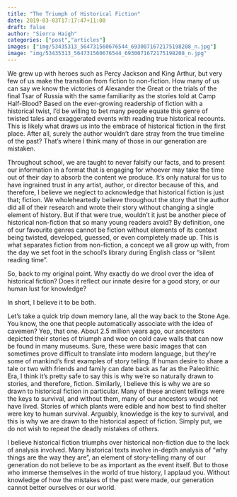 ```yaml
---
title: "The Triumph of Historical Fiction"
date: 2019-03-03T17:17:47+11:00
draft: false
author: "Sierra Haigh"
categories: ["post","articles"]
images: ["img/53435313_564731560676544_6930071672175198208_n.jpg"]
image: "img/53435313_564731560676544_6930071672175198208_n.jpg"
---
```

We grew up with heroes such as Percy Jackson and King Arthur, but very few of us make the transition from fiction to non-fiction. How many of us can say we know the victories of Alexander
the Great or the trials of the final Tsar of Russia with the same familiarity as the stories told at
Camp Half-Blood? Based on the ever-growing readership of fiction with a historical twist, I’d be
willing to bet many people equate this genre of twisted tales and exaggerated events with reading
true historical recounts. This is likely what draws us into the embrace of historical fiction in the
first place. After all, surely the author wouldn’t dare stray from the true timeline of the past? That’s
where I think many of those in our generation are mistaken.

Throughout school, we are taught to never falsify our facts, and to present our information in
a format that is engaging for whoever may take the time out of their day to absorb the content we
produce. It’s only natural for us to have ingrained trust in any artist, author, or director because of
this, and therefore, I believe we neglect to acknowledge that historical fiction is just that; fiction.
We wholeheartedly believe throughout the story that the author did all of their research and wrote
their story without changing a single element of history. But if that were true, wouldn’t it just be
another piece of historical non-fiction that so many young readers avoid? By definition, one of our
favourite genres cannot be fiction without elements of its context being twisted, developed,
guessed, or even completely made up. This is what separates fiction from non-fiction, a concept
we all grow up with, from the day we set foot in the school’s library during English class or “silent
reading time”.

So, back to my original point. Why exactly do we drool over the idea of historical fiction?
Does it reflect our innate desire for a good story, or our human lust for knowledge?

In short, I believe it to be both.

Let’s take a quick trip down memory lane, all the way back to the Stone Age. You know, the
one that people automatically associate with the idea of cavemen? Yep, that one. About 2.5
million years ago, our ancestors depicted their stories of triumph and woe on cold cave walls that
can now be found in many museums. Sure, these were basic images that can sometimes prove
difficult to translate into modern language, but they’re some of mankind’s first examples of story
telling. If human desire to share a tale or two with friends and family can date back as far as the
Paleolithic Era, I think it’s pretty safe to say this is why we’re so naturally drawn to stories, and
therefore, fiction. Similarly, I believe this is why we are so drawn to historical fiction in particular.
Many of these ancient tellings were the keys to survival, and without them, many of our ancestors
would not have lived. Stories of which plants were edible and how best to find shelter were key to
human survival. Arguably, knowledge is the key to survival, and this is why we are drawn to the
historical aspect of fiction. Simply put, we do not wish to repeat the deadly mistakes of others.

I believe historical fiction triumphs over historical non-fiction due to the lack of analysis
involved. Many historical texts involve in-depth analysis of “why things are the way they are”, an
element of story-telling many of our generation do not believe to be as important as the event
itself. But to those who immerse themselves in the world of true history, I applaud you. Without
knowledge of how the mistakes of the past were made, our generation cannot better ourselves or
our world.
